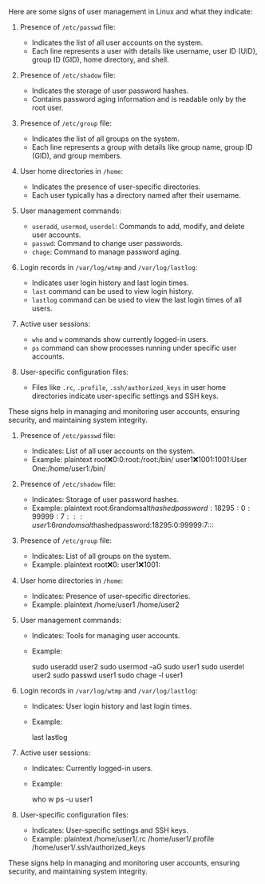 Here are some signs of user management in Linux and what they indicate:

1. Presence of `/etc/passwd` file:
   - Indicates the list of all user accounts on the system.
   - Each line represents a user with details like username, user ID (UID), group ID (GID), home directory, and shell.

2. Presence of `/etc/shadow` file:
   - Indicates the storage of user password hashes.
   - Contains password aging information and is readable only by the root user.

3. Presence of `/etc/group` file:
   - Indicates the list of all groups on the system.
   - Each line represents a group with details like group name, group ID (GID), and group members.

4. User home directories in `/home`:
   - Indicates the presence of user-specific directories.
   - Each user typically has a directory named after their username.

5. User management commands:
   - `useradd`, `usermod`, `userdel`: Commands to add, modify, and delete user accounts.
   - `passwd`: Command to change user passwords.
   - `chage`: Command to manage password aging.

6. Login records in `/var/log/wtmp` and `/var/log/lastlog`:
   - Indicates user login history and last login times.
   - `last` command can be used to view login history.
   - `lastlog` command can be used to view the last login times of all users.

7. Active user sessions:
   - `who` and `w` commands show currently logged-in users.
   - `ps` command can show processes running under specific user accounts.

8. User-specific configuration files:
   - Files like `.rc`, `.profile`, `.ssh/authorized_keys` in user home directories indicate user-specific settings and SSH keys.

These signs help in managing and monitoring user accounts, ensuring security, and maintaining system integrity.


1. Presence of `/etc/passwd` file:
   - Indicates: List of all user accounts on the system.
   - Example:
plaintext
     root:x:0:0:root:/root:/bin/
     user1:x:1001:1001:User One:/home/user1:/bin/


2. Presence of `/etc/shadow` file:
   - Indicates: Storage of user password hashes.
   - Example:
plaintext
     root:$6$randomsalt$hashedpassword:18295:0:99999:7:::
     user1:$6$randomsalt$hashedpassword:18295:0:99999:7:::


3. Presence of `/etc/group` file:
   - Indicates: List of all groups on the system.
   - Example:
plaintext
     root:x:0:
     user1:x:1001:


4. User home directories in `/home`:
   - Indicates: Presence of user-specific directories.
   - Example:
plaintext
     /home/user1
     /home/user2


5. User management commands:
   - Indicates: Tools for managing user accounts.
   - Example:

     sudo useradd user2
     sudo usermod -aG sudo user1
     sudo userdel user2
     sudo passwd user1
     sudo chage -l user1


6. Login records in `/var/log/wtmp` and `/var/log/lastlog`:
   - Indicates: User login history and last login times.
   - Example:

     last
     lastlog


7. Active user sessions:
   - Indicates: Currently logged-in users.
   - Example:

     who
     w
     ps -u user1


8. User-specific configuration files:
   - Indicates: User-specific settings and SSH keys.
   - Example:
plaintext
     /home/user1/.rc
     /home/user1/.profile
     /home/user1/.ssh/authorized_keys


These signs help in managing and monitoring user accounts, ensuring security, and maintaining system integrity.